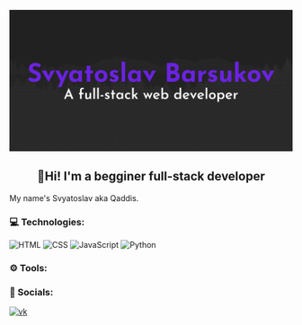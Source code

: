 ![Header](https://github.com/Qaddis/Qaddis/blob/main/assets/Banner.png)

<h2 align="center">👋Hi! I'm a begginer full-stack developer</h1>

My name's Svyatoslav aka Qaddis.

### 💻 Technologies:

![HTML](https://img.shields.io/badge/-HTML-171717?style=for-the-badge&logo=html5)
![CSS](https://img.shields.io/badge/-CSS-171717?style=for-the-badge&logo=css3&logoColor=1572B6)
![JavaScript](https://img.shields.io/badge/-JavaScript-171717?style=for-the-badge&logo=javascript)
![Python](https://img.shields.io/badge/-Python-171717?style=for-the-badge&logo=python)

### ⚙️ Tools:

### 📱 Socials:

<div id="socials">
	<a href="https://vk.com/qadd1s" target="_blank">
		<img src="https://icons8.ru/icon/13977/vk-com" alt="vk" />
	</a>
</div>
